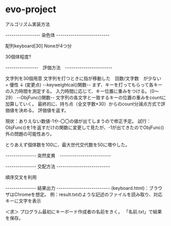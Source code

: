 # evo-project

アルゴリズム実装方法

----------------- 染色体 -------------------------- 

配列keyboard[30] Noneが4つ分 

30個体程度?

----------------　評価方法　-----------------------

文字列を30個用意
文字列を打つときに指が移動した　回数/文字数　が少ない　= 優性
↓
(変更点)
--keyweightcal()関数--
まず、キーを打ってもらって各キーの入力時間を測定する。
入力時間に応じて、キー位置に重みをつける。（0〜29）
--ObjFunc()関数--
文字列の各文字と一致するキーの位置の重みをcountに加算していく。
最終的に、持ち点（全文字数*30）からのcount分減点方式で評価値を決める。
評価値を返す。

現状：ありえない数値-1や-〇〇の値が出てしまうので修正予定。
試行：ObjFunc()を1を返すだけの関数に変更して見たが、-1が出てきたのでObjFunc()外の問題の可能性あり。

とりあえず個体数を100に、最大世代交代数を50に増やした。


--------------- 突然変異　-------------------------





--------------- 交配方法 --------------------------

順序交叉を利用


--------------- 結果出力 --------------------------
(keyboard.html)：ブラウザはChromeを想定。
例：result.txtのような記述のファイルを読み取り、対応キーに文字を表示

＜求＞
プログラム最初にキーボード作成者の名前をきく。
「名前.txt」で結果を保存。

